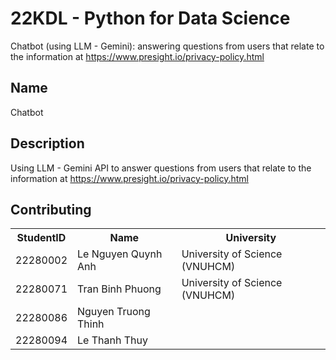 # 22KDL - Python for Data Science
Chatbot (using LLM - Gemini): answering questions from users that relate to the information at https://www.presight.io/privacy-policy.html
## Name
Chatbot 
## Description
Using LLM - Gemini API to answer questions from users that relate to the information at https://www.presight.io/privacy-policy.html
## Contributing
<table>
    <tr>
        <th>StudentID</th>
        <th>Name</th>
        <th>University</th>
    </tr>
    <tr>
        <td>22280002</td>
        <td>Le Nguyen Quynh Anh</td>
        <td>University of Science (VNUHCM)</td>
    </tr>
    <tr>
        <td>22280071</td>
        <td>Tran Binh Phuong</td>
        <td>University of Science (VNUHCM)</td>
    </tr>
    <tr>
        <td>22280086</td>
        <td>Nguyen Truong Thinh</td>
    </tr>
    <tr>
        <td>22280094</td>
        <td>Le Thanh Thuy</td>
    </tr>
</table>

